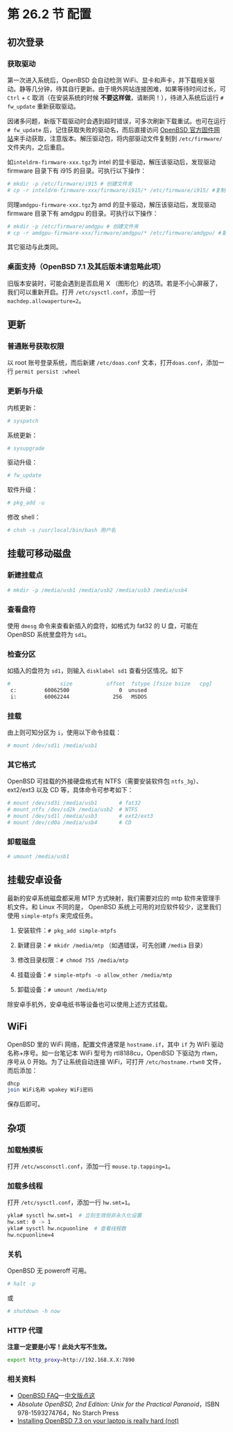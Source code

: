 # 第 26.2 节 配置

## 初次登录

### 获取驱动

第一次进入系统后，OpenBSD 会自动检测 WiFi、显卡和声卡，并下载相关驱动。静等几分钟，待其自行更新。由于境外网站连接困难，如果等待时间过长，可 `Ctrl` + `C` 取消（在安装系统的时候 **不要这样做**，请断网！），待进入系统后运行 `# fw_update` 重新获取驱动。

因诸多问题，新版下载驱动时会遇到超时错误，可多次刷新下载重试。也可在运行 `# fw_update` 后，记住获取失败的驱动名，而后直接访问 [OpenBSD 官方固件网站](http://firmware.openbsd.org/firmware/)来手动获取，注意版本。解压驱动包，将内部驱动文件复制到 `/etc/firmware/` 文件夹内，之后重启。

如`inteldrm-firmware-xxx.tgz`为 intel 的显卡驱动，解压该驱动后，发现驱动 firmware 目录下有 i915 的目录。可执行以下操作：

```sh
# mkdir -p /etc/firmware/i915 # 创建文件夹
# cp -r inteldrm-firmware-xxx/firmware/i915/* /etc/firmware/i915/ #复制驱动
```

同理`amdgpu-firmware-xxx.tgz`为 amd 的显卡驱动，解压该驱动后，发现驱动 firmware 目录下有 amdgpu 的目录。可执行以下操作：

```sh
# mkdir -p /etc/firmware/amdgpu # 创建文件夹
# cp -r amdgpu-firmware-xxx/firmware/amdgpu/* /etc/firmware/amdgpu/ #复制驱动
```

其它驱动与此类同。

### 桌面支持（OpenBSD 7.1 及其后版本请忽略此项）

旧版本安装时，可能会遇到是否启用 X （图形化）的选项。若是不小心屏蔽了，我们可以重新开启。打开 `/etc/sysctl.conf`，添加一行 `machdep.allowaperture=2`。


## 更新

### 普通账号获取权限

以 root 账号登录系统，而后新建 `/etc/doas.conf` 文本，打开`doas.conf`，添加一行 `permit persist :wheel`

### 更新与升级

内核更新：

```sh
# syspatch
```

系统更新：

```sh
# sysupgrade
```

驱动升级：

```sh
# fw_update
```

软件升级：

```sh
# pkg_add -u
```

修改 shell： 

```sh
# chsh -s /usr/local/bin/bash 用户名
```


## 挂载可移动磁盘

### 新建挂载点

```sh
# mkdir -p /media/usb1 /media/usb2 /media/usb3 /media/usb4
```

### 查看盘符

使用 `dmesg` 命令来查看新插入的盘符，如格式为 fat32 的 U 盘，可能在 OpenBSD 系统里盘符为 `sd1`。

### 检查分区

如插入的盘符为 `sd1`，则输入 `disklabel sd1` 查看分区情况。如下

```sh
#                size           offset  fstype [fsize bsize   cpg]
 c:         60062500                0  unused
 i:         60062244              256   MSDOS
```

### 挂载

由上则可知分区为 `i`，使用以下命令挂载：

```sh
# mount /dev/sd1i /media/usb1
```

### 其它格式

OpenBSD 可挂载的外接硬盘格式有 NTFS（需要安装软件包 `ntfs_3g`）、ext2/ext3 以及 CD 等，具体命令可参考如下：

```sh
# mount /dev/sd3i /media/usb1       # fat32
# mount_ntfs /dev/sd2k /media/usb2  # NTFS
# mount /dev/sd1l /media/usb3       # ext2/ext3
# mount /dev/cd0a /media/usb4       # CD
```

### 卸载磁盘

```sh
# umount /media/usb1
```

## 挂载安卓设备

最新的安卓系统磁盘都采用 MTP 方式映射，我们需要对应的 mtp 软件来管理手机文件。和 Linux 不同的是， OpenBSD 系统上可用的对应软件较少，这里我们使用 `simple-mtpfs` 来完成任务。

1. 安装软件：`# pkg_add simple-mtpfs`

2. 新建目录：`# mkidr /media/mtp` （如遇错误，可先创建 `/media` 目录）

3. 修改目录权限：`# chmod 755 /media/mtp`

4. 挂载设备：`# simple-mtpfs -o allow_other /media/mtp`

5. 卸载设备：`# umount /media/mtp`

除安卓手机外，安卓电纸书等设备也可以使用上述方式挂载。

## WiFi

OpenBSD 里的 WiFi 网络，配置文件通常是 `hostname.if`，其中 `if` 为 WiFi 驱动名称+序号。如一台笔记本 WiFi 型号为 rtl8188cu，OpenBSD 下驱动为 rtwn，序号从 0 开始。为了让系统自动连接 WiFi，可打开 `/etc/hostname.rtwn0` 文件，而后添加：

```sh
dhcp
join WiFi名称 wpakey WiFi密码
```

保存后即可。

## 杂项

### 加载触摸板

打开 `/etc/wsconsctl.conf`，添加一行 `mouse.tp.tapping=1`。

### 加载多线程

打开 `/etc/sysctl.conf`，添加一行 `hw.smt=1`。

```sh
ykla# sysctl hw.smt=1  # 立刻生效但非永久化设置
hw.smt: 0 -> 1
ykla# sysctl hw.ncpuonline  # 查看线程数
hw.ncpuonline=4
```

### 关机

OpenBSD 无 poweroff 可用。

```sh
# halt -p
```

或

```sh
# shutdown -h now
```

### HTTP 代理

**注意一定要是小写！此处大写不生效。**

```sh
export http_proxy=http://192.168.X.X:7890
```
### 相关资料

- [OpenBSD FAQ](https://www.openbsd.org/faq/)—[中文版点这](https://openbsd-zh-association.github.io/docs-openbsd-zh/)
- *Absolute OpenBSD, 2nd Edition: Unix for the Practical Paranoid*，ISBN 978-1593274764，No Starch Press
- [Installing OpenBSD 7.3 on your laptop is really hard (not)](https://www.k58.uk/openbsd.html)

